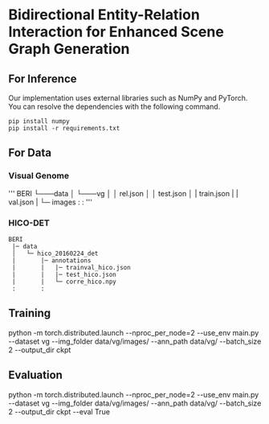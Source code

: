 # Bidirectional Entity-Relation Interaction for Enhanced Scene Graph Generation

## For Inference
Our implementation uses external libraries such as NumPy and PyTorch. You can resolve the dependencies with the following command.
```
pip install numpy
pip install -r requirements.txt
```

## For Data

### Visual Genome

'''
BERI
└───data
│   └───vg
│       │   rel.json
│       │   test.json
│       |   train.json
|       |   val.json
|       └─  images
 :       :
'''

### HICO-DET

```
BERI
 |─ data
 │   └─ hico_20160224_det
 |       |─ annotations
 |       |   |─ trainval_hico.json
 |       |   |─ test_hico.json
 |       |   └─ corre_hico.npy
 :       :
```

## Training

python -m torch.distributed.launch --nproc_per_node=2 --use_env main.py --dataset vg --img_folder data/vg/images/ --ann_path data/vg/ --batch_size 2 --output_dir ckpt

## Evaluation

python -m torch.distributed.launch --nproc_per_node=2 --use_env main.py --dataset vg --img_folder data/vg/images/ --ann_path data/vg/ --batch_size 2 --output_dir ckpt --eval True